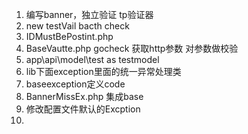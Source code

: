 1. 编写banner，独立验证 tp验证器
2. new testVail bacth check
3. IDMustBePostint.php 
4. BaseVautte.php gocheck 获取http参数 对参数做校验
5. app\api\model\test as testmodel
6. lib下面exception里面的统一异常处理类
7. baseexception定义code
8. BannerMissEx.php 集成base
9. 修改配置文件默认的Excption
10. 